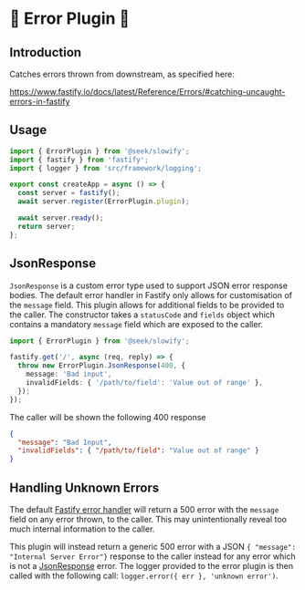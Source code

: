 # 🦥 Error Plugin 🦥

## Introduction

Catches errors thrown from downstream, as specified here:

<https://www.fastify.io/docs/latest/Reference/Errors/#catching-uncaught-errors-in-fastify>

## Usage

```typescript
import { ErrorPlugin } from '@seek/slowify';
import { fastify } from 'fastify';
import { logger } from 'src/framework/logging';

export const createApp = async () => {
  const server = fastify();
  await server.register(ErrorPlugin.plugin);

  await server.ready();
  return server;
};
```

## JsonResponse

`JsonResponse` is a custom error type used to support JSON error response bodies. The default error handler in Fastify only allows for customisation of the `message` field. This plugin allows for additional fields to be provided to the caller. The constructor takes a `statusCode` and `fields` object which contains a mandatory `message` field which are exposed to the caller.

```typescript
import { ErrorPlugin } from '@seek/slowify';

fastify.get('/', async (req, reply) => {
  throw new ErrorPlugin.JsonResponse(400, {
    message: 'Bad input',
    invalidFields: { '/path/to/field': 'Value out of range' },
  });
});
```

The caller will be shown the following 400 response

```json
{
  "message": "Bad Input",
  "invalidFields": { "/path/to/field": "Value out of range" }
}
```

## Handling Unknown Errors

The default [Fastify error handler](https://www.fastify.io/docs/latest/Reference/Reply/#errors) will return a 500 error with the `message` field on any error thrown, to the caller. This may unintentionally reveal too much internal information to the caller.

This plugin will instead return a generic 500 error with a JSON `{ "message": "Internal Server Error"}` response to the caller instead for any error which is not a [JsonResponse](#jsonresponse) error. The logger provided to the error plugin is then called with the following call: `logger.error({ err }, 'unknown error')`.
